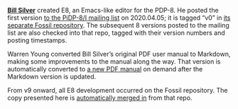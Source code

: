 **[Bill Silver](mailto:bsilver@tidewater.net)** created E8, an
Emacs-like editor for the PDP-8.  He posted the first version
[to the PiDP-8/I mailing list][v0] on 2020.04.05; it is tagged “v0” in
[its separate Fossil repository][repo].  The subsequent 8 versions
posted to the mailing list are also checked into that repo, tagged with
their version numbers and posting timestamps.

Warren Young converted Bill Silver’s original PDF user manual to
Markdown, making some improvements to the manual along the way.  That
version is automatically converted to [a new PDF manual][pdf] on
demand after the Markdown version is updated.

From v9 onward, all E8 development occurred on the Fossil repository.
The copy presented here is [automatically merged in][up] from that repo.

[pdf]:  https://tangentsoft.com/e8/uv/doc/manual.pdf
[repo]: https://tangentsoft.com/e8/
[up]:   ../../tools/e8-update
[v0]:   https://groups.google.com/d/msg/pidp-8/d6edAjHiWWY/8MLYob9_BwAJ
